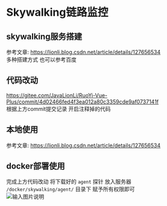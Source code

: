 # Skywalking链路监控
## skywalking服务搭建

参考文章: https://lionli.blog.csdn.net/article/details/127656534<br>
多种搭建方式 也可以参考百度

## 代码改动

https://gitee.com/JavaLionLi/RuoYi-Vue-Plus/commit/4d02466fed4f3ea012a80c3359cde9af0737141f <br>
根据上方commit提交记录 开启注释掉的代码

## 本地使用

参考文章: https://lionli.blog.csdn.net/article/details/127656534

## docker部署使用

完成上方代码改动 将下载好的 `agent` 探针 放入服务器 `/docker/skywalking/agent/` 目录下 赋予所有权限即可<br>
![输入图片说明](https://foruda.gitee.com/images/1669032573170837535/d9901f53_1766278.png "屏幕截图")
